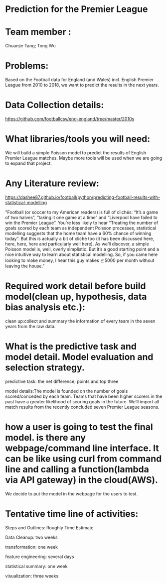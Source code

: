 # Prediction for the Premier League

# Team member : 
Chuanjie Tang; Tong Wu

# Problems:
Based on the Football data for England (and Wales) incl. English Premier League from 2010 to 2018, we want to predict the results in the next years.

# Data Collection details:
https://github.com/footballcsv/eng-england/tree/master/2010s

# What libraries/tools you will need:
We will build a simple Poisson model to predict the results of English Premier League matches. 
Maybe more tools will be used when we are going to expand that project.

# Any Literature review:
https://dashee87.github.io/football/python/predicting-football-results-with-statistical-modelling

"Football (or soccer to my American readers) is full of clichés: “It’s a game of two halves”, “taking it one game at a time” and “Liverpool have failed to win the Premier League”. You’re less likely to hear “Treating the number of goals scored by each team as independent Poisson processes, statistical modelling suggests that the home team have a 60% chance of winning today”. But this is actually a bit of cliché too (it has been discussed here, here, here, here and particularly well here). As we’ll discover, a simple Poisson model is, well, overly simplistic. But it’s a good starting point and a nice intuitive way to learn about statistical modelling. So, if you came here looking to make money, I hear this guy makes ￡5000 per month without leaving the house."


# Required work detail before build model(clean up, hypothesis, data bias analysis etc.):
clean up:collect and summary the information of every team in the seven years from the raw data.

# What is the predictive task and model detail. Model evaluation and selection strategy.
predictive task: the net difference; points and top three 

model details:The model is founded on the number of goals scored/conceded by each team. Teams that have been higher scorers in the past have a greater likelihood of scoring goals in the future. We’ll import all match results from the recently concluded seven Premier League seasons.

# how a user is going to test the final model. is there any webpage/command line interface. It can be like using curl from command line and calling a function(lambda via API gateway) in the cloud(AWS).
We decide to put the model in the webpage for the users to test.

# Tentative time line of activities:
Steps and Outlines: Roughly Time Estimate

Data Cleanup: two weeks 

transformation: one week

feature engineering: several days

statistical summary: one week

visualization: three weeks
